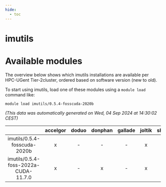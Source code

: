 ```yaml
---
hide:
  - toc
---
```


imutils
=======

# Available modules


The overview below shows which imutils installations are available per HPC-UGent Tier-2cluster, ordered based on software version (new to old).

To start using imutils, load one of these modules using a `module load` command like:

```shell
module load imutils/0.5.4-fosscuda-2020b
```

*(This data was automatically generated on Wed, 04 Sep 2024 at 14:30:02 CEST)*  

| |accelgor|doduo|donphan|gallade|joltik|shinx|skitty|
| :---: | :---: | :---: | :---: | :---: | :---: | :---: | :---: |
|imutils/0.5.4-fosscuda-2020b|x|-|-|-|x|-|-|
|imutils/0.5.4-foss-2022a-CUDA-11.7.0|x|-|x|-|x|-|-|
